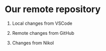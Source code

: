# Our remote repository

1. Local changes from VSCode

2. Remote changes from GitHub

3. Changes from Nikol



